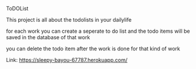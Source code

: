 ToDOList

This project is all about the todolists in your dailylife

for each work you can create a seperate to do list and the todo items will be saved in the database of that work

you can delete the todo item after the work is done for that kind of work

Link: https://sleepy-bayou-67787.herokuapp.com/